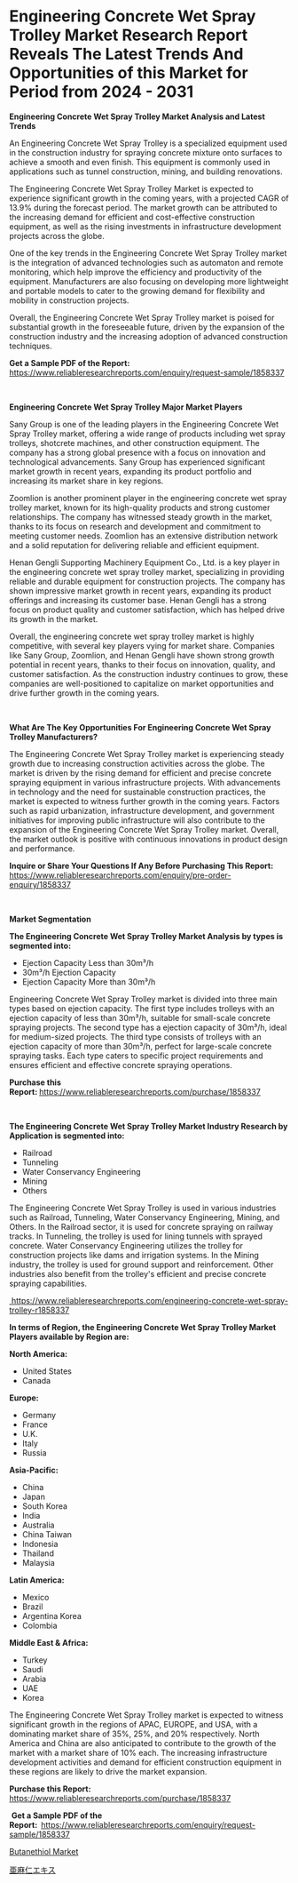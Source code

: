 <p><h1>Engineering Concrete Wet Spray Trolley Market Research Report Reveals The Latest Trends And Opportunities of this Market for Period from 2024 - 2031</h1></p><p><strong>Engineering Concrete Wet Spray Trolley Market Analysis and Latest Trends</strong></p>
<p><p>An Engineering Concrete Wet Spray Trolley is a specialized equipment used in the construction industry for spraying concrete mixture onto surfaces to achieve a smooth and even finish. This equipment is commonly used in applications such as tunnel construction, mining, and building renovations.</p><p>The Engineering Concrete Wet Spray Trolley Market is expected to experience significant growth in the coming years, with a projected CAGR of 13.9% during the forecast period. The market growth can be attributed to the increasing demand for efficient and cost-effective construction equipment, as well as the rising investments in infrastructure development projects across the globe.</p><p>One of the key trends in the Engineering Concrete Wet Spray Trolley market is the integration of advanced technologies such as automaton and remote monitoring, which help improve the efficiency and productivity of the equipment. Manufacturers are also focusing on developing more lightweight and portable models to cater to the growing demand for flexibility and mobility in construction projects.</p><p>Overall, the Engineering Concrete Wet Spray Trolley market is poised for substantial growth in the foreseeable future, driven by the expansion of the construction industry and the increasing adoption of advanced construction techniques.</p></p>
<p><strong>Get a Sample PDF of the Report:&nbsp;</strong> <a href="https://www.reliableresearchreports.com/enquiry/request-sample/1858337">https://www.reliableresearchreports.com/enquiry/request-sample/1858337</a></p>
<p>&nbsp;</p>
<p><strong>Engineering Concrete Wet Spray Trolley Major Market Players</strong></p>
<p><p>Sany Group is one of the leading players in the Engineering Concrete Wet Spray Trolley market, offering a wide range of products including wet spray trolleys, shotcrete machines, and other construction equipment. The company has a strong global presence with a focus on innovation and technological advancements. Sany Group has experienced significant market growth in recent years, expanding its product portfolio and increasing its market share in key regions.</p><p>Zoomlion is another prominent player in the engineering concrete wet spray trolley market, known for its high-quality products and strong customer relationships. The company has witnessed steady growth in the market, thanks to its focus on research and development and commitment to meeting customer needs. Zoomlion has an extensive distribution network and a solid reputation for delivering reliable and efficient equipment.</p><p>Henan Gengli Supporting Machinery Equipment Co., Ltd. is a key player in the engineering concrete wet spray trolley market, specializing in providing reliable and durable equipment for construction projects. The company has shown impressive market growth in recent years, expanding its product offerings and increasing its customer base. Henan Gengli has a strong focus on product quality and customer satisfaction, which has helped drive its growth in the market.</p><p>Overall, the engineering concrete wet spray trolley market is highly competitive, with several key players vying for market share. Companies like Sany Group, Zoomlion, and Henan Gengli have shown strong growth potential in recent years, thanks to their focus on innovation, quality, and customer satisfaction. As the construction industry continues to grow, these companies are well-positioned to capitalize on market opportunities and drive further growth in the coming years.</p></p>
<p>&nbsp;</p>
<p><strong>What Are The Key Opportunities For Engineering Concrete Wet Spray Trolley Manufacturers?</strong></p>
<p><p>The Engineering Concrete Wet Spray Trolley market is experiencing steady growth due to increasing construction activities across the globe. The market is driven by the rising demand for efficient and precise concrete spraying equipment in various infrastructure projects. With advancements in technology and the need for sustainable construction practices, the market is expected to witness further growth in the coming years. Factors such as rapid urbanization, infrastructure development, and government initiatives for improving public infrastructure will also contribute to the expansion of the Engineering Concrete Wet Spray Trolley market. Overall, the market outlook is positive with continuous innovations in product design and performance.</p></p>
<p><strong>Inquire or Share Your Questions If Any Before Purchasing This Report:</strong> <a href="https://www.reliableresearchreports.com/enquiry/pre-order-enquiry/1858337">https://www.reliableresearchreports.com/enquiry/pre-order-enquiry/1858337</a></p>
<p>&nbsp;</p>
<p><strong>Market Segmentation</strong></p>
<p><strong>The Engineering Concrete Wet Spray Trolley Market Analysis by types is segmented into:</strong></p>
<p><ul><li>Ejection Capacity Less than 30m³/h</li><li>30m³/h Ejection Capacity</li><li>Ejection Capacity More than 30m³/h</li></ul></p>
<p><p>Engineering Concrete Wet Spray Trolley market is divided into three main types based on ejection capacity. The first type includes trolleys with an ejection capacity of less than 30m³/h, suitable for small-scale concrete spraying projects. The second type has a ejection capacity of 30m³/h, ideal for medium-sized projects. The third type consists of trolleys with an ejection capacity of more than 30m³/h, perfect for large-scale concrete spraying tasks. Each type caters to specific project requirements and ensures efficient and effective concrete spraying operations.</p></p>
<p><strong>Purchase this Report:&nbsp;</strong><a href="https://www.reliableresearchreports.com/purchase/1858337">https://www.reliableresearchreports.com/purchase/1858337</a></p>
<p>&nbsp;</p>
<p><strong>The Engineering Concrete Wet Spray Trolley Market Industry Research by Application is segmented into:</strong></p>
<p><ul><li>Railroad</li><li>Tunneling</li><li>Water Conservancy Engineering</li><li>Mining</li><li>Others</li></ul></p>
<p><p>The Engineering Concrete Wet Spray Trolley is used in various industries such as Railroad, Tunneling, Water Conservancy Engineering, Mining, and Others. In the Railroad sector, it is used for concrete spraying on railway tracks. In Tunneling, the trolley is used for lining tunnels with sprayed concrete. Water Conservancy Engineering utilizes the trolley for construction projects like dams and irrigation systems. In the Mining industry, the trolley is used for ground support and reinforcement. Other industries also benefit from the trolley's efficient and precise concrete spraying capabilities.</p></p>
<p><a href="https://www.reliableresearchreports.com/engineering-concrete-wet-spray-trolley-r1858337">&nbsp;https://www.reliableresearchreports.com/engineering-concrete-wet-spray-trolley-r1858337</a></p>
<p><strong>In terms of Region, the Engineering Concrete Wet Spray Trolley Market Players available by Region are:</strong></p>
<p>
    <p> <strong> North America: </strong>
        <ul>
            <li>United States</li>
            <li>Canada</li>
        </ul>
        </p> 
    <p> <strong> Europe: </strong>
        <ul>
            <li>Germany</li>
            <li>France</li>
            <li>U.K.</li>
            <li>Italy</li>
            <li>Russia</li>
        </ul>
        </p> 
    <p> <strong> Asia-Pacific: </strong>
        <ul>
            <li>China</li>
            <li>Japan</li>
            <li>South Korea</li>
            <li>India</li>
            <li>Australia</li>
            <li>China Taiwan</li>
            <li>Indonesia</li>
            <li>Thailand</li>
            <li>Malaysia</li>
        </ul>
        </p> 
    <p> <strong> Latin America: </strong>
        <ul>
            <li>Mexico</li>
            <li>Brazil</li>
            <li>Argentina Korea</li>
            <li>Colombia</li>
        </ul>
        </p> 
    <p> <strong> Middle East & Africa: </strong>
        <ul>
            <li>Turkey</li>
            <li>Saudi</li>
            <li>Arabia</li>
            <li>UAE</li>
            <li>Korea</li>
        </ul>
    </p>
    </p>
<p><p>The Engineering Concrete Wet Spray Trolley market is expected to witness significant growth in the regions of APAC, EUROPE, and USA, with a dominating market share of 35%, 25%, and 20% respectively. North America and China are also anticipated to contribute to the growth of the market with a market share of 10% each. The increasing infrastructure development activities and demand for efficient construction equipment in these regions are likely to drive the market expansion.</p></p>
<p><strong>Purchase this Report: </strong><a href="https://www.reliableresearchreports.com/purchase/1858337">https://www.reliableresearchreports.com/purchase/1858337</a></p>
<p>&nbsp;<strong>Get a Sample PDF of the Report:&nbsp;&nbsp;</strong><a href="https://www.reliableresearchreports.com/enquiry/request-sample/1858337">https://www.reliableresearchreports.com/enquiry/request-sample/1858337</a></p>
<p><strong></strong></p>
<p><p><a href="https://issuu.com/reportprime-2/docs/butanethiol-market-size-2030.pptx">Butanethiol Market</a></p><p><a href="https://github.com/charm854/Market-Research-Report-List-1/blob/main/433999942948.md">亜麻仁エキス</a></p></p>